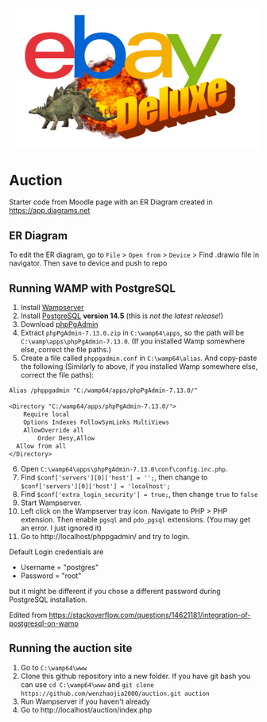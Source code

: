 ![Logo](images/index.png)

# Auction

Starter code from Moodle page with an ER Diagram created in https://app.diagrams.net 

## ER Diagram

To edit the ER diagram, go to `File` > `Open from` > `Device` > Find .drawio file in navigator. Then save to device and push to repo

## Running WAMP with PostgreSQL

1. Install [Wampserver](https://www.wampserver.com/en/)
2. Install [PostgreSQL](https://www.enterprisedb.com/downloads/postgres-postgresql-downloads) **version 14.5** (this is *not the latest release*!)
3. Download [phpPgAdmin](https://github.com/phppgadmin/phppgadmin/releases/tag/REL_7-13-0)
4. Extract `phpPgAdmin-7.13.0.zip` in `C:\wamp64\apps`, so the path will be `C:\wamp\apps\phpPgAdmin-7.13.0`. (If you installed Wamp somewhere else, correct the file paths.)
5. Create a file called `phppgadmin.conf` in `C:\wamp64\alias`. And copy-paste the following (Similarly to above, if you installed Wamp somewhere else, correct the file paths):

```
Alias /phppgadmin "C:/wamp64/apps/phpPgAdmin-7.13.0/" 

<Directory "C:/wamp64/apps/phpPgAdmin-7.13.0/">
    Require local
    Options Indexes FollowSymLinks MultiViews
    AllowOverride all
        Order Deny,Allow
  Allow from all
</Directory>
```
6. Open `C:\wamp64\apps\phpPgAdmin-7.13.0\conf\config.inc.php`.
7. Find `$conf['servers'][0]['host'] = '';`, then change to `$conf['servers'][0]['host'] = 'localhost';`
8. Find `$conf['extra_login_security'] = true;`, then change `true` to `false`
9. Start Wampserver.
10. Left click on the Wampserver tray icon. Navigate to PHP > PHP extension. Then enable `pgsql` and `pdo_pgsql` extensions. (You may get an error. I just ignored it)
11. Go to http://localhost/phppgadmin/ and try to login.

Default Login credentials are

+ Username = "postgres"
+ Password = "root"

but it might be different if you chose a different password during PostgreSQL installation.

Edited from https://stackoverflow.com/questions/14621181/integration-of-postgresql-on-wamp

## Running the auction site

1. Go to `C:\wamp64\www`
2. Clone this github repository into a new folder. If you have git bash you can use `cd C:\wamp64\www` and `git clone https://github.com/wenzhaojia2000/auction.git auction`
3. Run Wampserver if you haven't already
4. Go to http://localhost/auction/index.php
